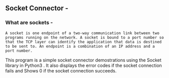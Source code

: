 ## Socket Connector - 

### What are sockets - 
```
A socket is one endpoint of a two-way communication link between two programs running on the network. A socket is bound to a port number so that the TCP layer can identify the application that data is destined to be sent to. An endpoint is a combination of an IP address and a port number.
```

This program is a simple socket connector demostrations using the Socket library in Python3 . It also displays the error codes if the socket connection fails and Shows 0 if the socket connection succeeds.